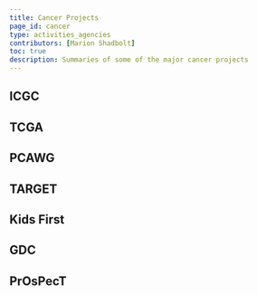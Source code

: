```yaml
---
title: Cancer Projects
page_id: cancer
type: activities_agencies
contributors: [Marion Shadbolt]
toc: true
description: Summaries of some of the major cancer projects
---
```


## ICGC

## TCGA

## PCAWG

## TARGET

## Kids First

## GDC

## PrOsPecT

